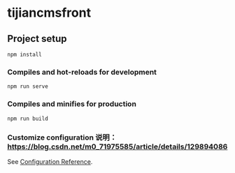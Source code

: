# tijiancmsfront

## Project setup
```
npm install
```

### Compiles and hot-reloads for development
```
npm run serve
```

### Compiles and minifies for production
```
npm run build
```

### Customize configuration 说明：https://blog.csdn.net/m0_71975585/article/details/129894086
See [Configuration Reference](https://cli.vuejs.org/config/).
